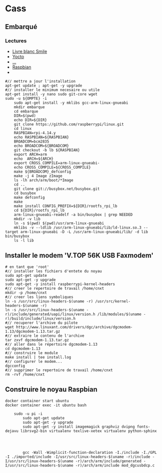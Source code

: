 #  Cass


## Embarqué

### Lectures

* [Livre blanc Smile](https://www.smile.eu/sites/default/files/2017-09/Linux%20embarqué_0.pdf)
* [Yocto](https://www.yoctoproject.org/docs/2.4.2/yocto-project-qs/yocto-project-qs.html)
* [...](http://git.yoctoproject.org)
* [Raspbian](https://github.com/raspberrypi/documentation/blob/master/linux/kernel/building.md)
*

    #// mettre a jour l'installation
    apt-get update ; apt-get -y upgrade
    #// installer le minimum necesaire ou utile
    apt-get install -y nano sudo git-core wget
    sudo -u ${OMPTE} -i
        sudo apt-get install -y mklibs gcc-arm-linux-gnueabi
        mkdir embarque
        cd embarque
        DIR=$(pwd)
        echo DIR=${DIR}
        git clone https://github.com/raspberrypi/linux.git
        cd linux
        RASPBIAN=rpi-4.14.y
        echo RASPBIAN=${RASPBIAN}
        BROADCOM=bcm2835
        echo BROADCOM=${BROADCOM}
        git checkout -b lb ${RASPBIAN}
        export ARCH=arm
        echo  ARCH=${ARCH}
        export CROSS_COMPILE=arm-linux-gnueabi-
        echo CROSS_COMPILE=${CROSS_COMPILE}
        make ${BROADCOM}_defconfig
        make -j 4 Image zImage
        ls -lh arch/arm/boot/*Image
        cd ..
        git clone git://busybox.net/busybox.git
        cd busybox
        make defconfig
        make
        make install CONFIG_PREFIX=${DIR}/rootfs_rpi_lb
        cd ${DIR}/rootfs_rpi_lb
        arm-linux-gnueabi-readelf -a bin/busybox | grep NEEDED
        mkdir -v lib
        ln -s $(pwd) $(pwd)/usr/arm-linux-gnueabi
        mklibs -v --ldlib /usr/arm-linux-gnueabi/lib/ld-linux.so.3 --target arm-linux-gnueabi -D -L /usr/arm-linux-gnueabi/lib/ -d lib bin/busybox
        ls -l lib

## Installer le modem 'V.TOP 56K USB Faxmodem'

    # en tant que 'root'
    #// installer les fichiers d'entete du noyau
    sudo apt-get update
    sudo apt-get -y upgrade
    sudo apt-get -y install raspberrypi-kernel-headers
    #// creer le repertoire de travail /home/cnxt
    mkdir -p /home/cnxt
    #// creer les liens symboliques
    ln -s /usr/src/linux-headers-$(uname -r) /usr/src/kernel-headers-$(uname -r)
    ln -s /usr/src/linux-headers-$(uname -r)/include/generated/uapi/linux/version.h /lib/modules/$(uname -r)/build/include/linux/version.h
    #// recuperer l'archive du pilote
    wget http://www.linuxant.com/drivers/dgc/archive/dgcmodem-1.13/dgcmodem-1.13.tar.gz
    #// extraire le contenu de l'archive
    tar zxvf dgcmodem-1.13.tar.gz
    #// aller dans le répertoire dgcmodem-1.13
    cd dgcmodem-1.13
    #// construire le module
    make install | tee install.log
    #// configurer le modem...
    dgcconfig
    #// supprimer le repertoire de travail /home/cnxt
    rm -rvf /home/cnxt
    
    

## Construire le noyau Raspbian

    docker container start ubuntu
    docker container exec -it ubuntu bash
    
        sudo -u pi -i
            sudo apt-get update
            sudo apt-get -y upgrade
            sudo apt-get -y install imagemagick graphviz dvipng fonts-dejavu librsvg2-bin virtualenv texlive-xetex virtualenv python-sphinx
            
            
            
            
            gcc -Wall -Wimplicit-function-declaration -I./include -I./GPL -I ./imported/include -I/usr/src/linux-headers-$(uname -r)/include -I/usr/src/linux-headers-$(uname -r)/arch/arm/include/generated -I/usr/src/linux-headers-$(uname -r)/arch/arm/include mod_dgcusbdcp.c
            
            

    
